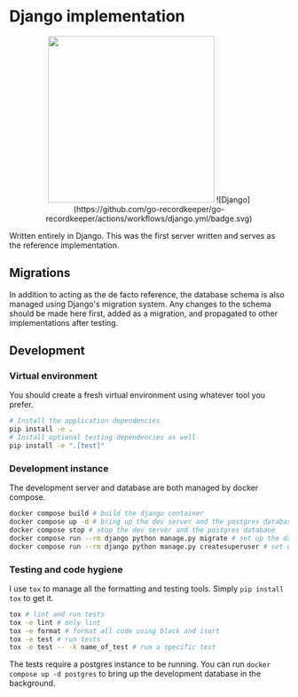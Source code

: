 # Django implementation

<p align="center">
<img src="https://go.chiquit.ooo/django.png" width="300" />
![Django](https://github.com/go-recordkeeper/go-recordkeeper/actions/workflows/django.yml/badge.svg)
</p>

Written entirely in Django. This was the first server written and serves as the reference implementation.

## Migrations
In addition to acting as the de facto reference, the database schema is also managed using Django's migration system. Any changes to the schema should be made here first, added as a migration, and propagated to other implementations after testing.

## Development

### Virtual environment
You should create a fresh virtual environment using whatever tool you prefer.

```sh
# Install the application dependencies
pip install -e .
# Install optional testing dependencies as well
pip install -e ".[test]"
```

### Development instance
The development server and database are both managed by docker compose.

```sh 
docker compose build # build the django container
docker compose up -d # bring up the dev server and the postgres database in the background
docker compose stop # stop the dev server and the postgres database
docker compose run --rm django python manage.py migrate # set up the database tables
docker compose run --rm django python manage.py createsuperuser # set up an admin user
```

### Testing and code hygiene
I use `tox` to manage all the formatting and testing tools. Simply `pip install tox` to get it.

```sh
tox # lint and run tests
tox -e lint # only lint
tox -e format # format all code using black and isort
tox -e test # run tests
tox -e test -- -k name_of_test # run a specific test
```

The tests require a postgres instance to be running. You can run `docker compose up -d postgres` to bring up the development database in the background.
